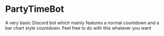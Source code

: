 # PartyTimeBot
 A very basic Discord bot which mainly features a normal countdown and a bar chart style countdown.
Feel free to do with this whatever you want
